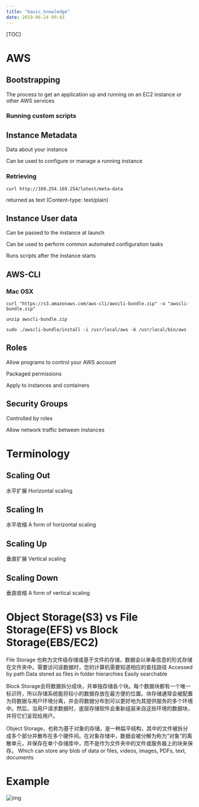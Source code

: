 ```yaml
---
title: "basic_knowledge"
date: 2019-06-24 09:43
---
```

[TOC]

# AWS



## Bootstrapping

The process to get an application up and running on an EC2 instance or other AWS services



### Running custom scripts





## Instance Metadata

Data about your instance

Can be used to configure or manage a running instance



### Retrieving 

```
curl http://169.254.169.254/latest/meta-data
```

returned as text (Content-type: text/plain)







## Instance User data

Can be passed to the instance at launch

Can be used to perform common automated configuration tasks

Runs scripts after the instance starts





## AWS-CLI

### Mac OSX

```
curl "https://s3.amazonaws.com/aws-cli/awscli-bundle.zip" -o "awscli-bundle.zip"

unzip awscli-bundle.zip

sudo ./awscli-bundle/install -i /usr/local/aws -b /usr/local/bin/aws
```



## Roles

Allow programs to control your AWS account

Packaged permissions

Apply to instances and containers



## Security Groups

Controlled by roles

Allow network traffic between instances







# Terminology

## Scaling Out

水平扩展 Horizontal scaling





## Scaling In

水平收缩 A form of horizontal scaling





## Scaling Up

垂直扩展 Vertical scaling





## Scaling Down

垂直收缩 A form of vertical scaling







# Object Storage(S3) vs File Storage(EFS) vs Block Storage(EBS/EC2)

File Storage 也称为文件级存储或基于文件的存储，数据会以单条信息的形式存储在文件夹中。需要访问该数据时，您的计算机需要知道相应的查找路径
Accessed by path
Data stored as files in folder hierarchies
Easily searchable



Block Storage会将数据拆分成块，并单独存储各个块。每个数据块都有一个唯一标识符，所以存储系统能将较小的数据存放在最方便的位置。块存储通常会被配置为将数据与用户环境分离，并会将数据分布到可以更好地为其提供服务的多个环境中。然后，当用户请求数据时，底层存储软件会重新组装来自这些环境的数据块，并将它们呈现给用户。







Object Storage，也称为基于对象的存储，是一种扁平结构，其中的文件被拆分成多个部分并散布在多个硬件间。在对象存储中，数据会被分解为称为“对象”的离散单元，并保存在单个存储库中，而不是作为文件夹中的文件或服务器上的块来保存。
Which can store any blob of data or files, videos, images, PDFs, text, documents





# Example

![img](https://snag.gy/Rvb5Y6.jpg)





